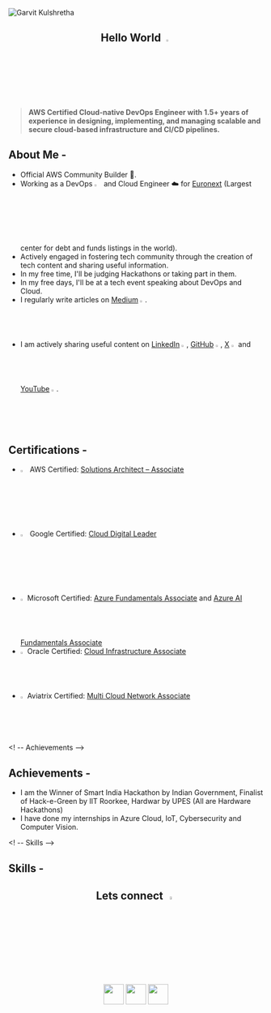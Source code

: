 ![Garvit Kulshretha](https://github.com/Garvitkul/Garvitkul/assets/83578615/f42f4863-ffbb-49f8-b0b9-216279ebf85a)

<h2 align="center"> Hello World <img src="https://media.giphy.com/media/hvRJCLFzcasrR4ia7z/giphy.gif" width="3%"> </h2>

> **AWS Certified Cloud-native DevOps Engineer with 1.5+ years of experience in designing, implementing, and managing scalable and secure cloud-based infrastructure and CI/CD pipelines.**

## About Me -
- Official AWS Community Builder 👷.
- Working as a DevOps <img src="https://upload.wikimedia.org/wikipedia/commons/c/c0/Devops-toolchain-es.svg" width="3%"> and Cloud Engineer ☁️ for [Euronext](https://en.wikipedia.org/wiki/Euronext) (Largest center for debt and funds listings in the world).
- Actively engaged in fostering tech community through the creation of tech content and sharing useful information.
- In my free time, I'll be judging Hackathons or taking part in them.
- In my free days, I'll be at a tech event speaking about DevOps and Cloud.
- I regularly write articles on [Medium](https://medium.com/@garvitkulshrestha) <img src="https://github.com/Garvitkul/Garvitkul/assets/83578615/ecc24c7d-377d-410a-9e25-2529d681f7e6" width="2%">.
- I am actively sharing useful content on [LinkedIn](https://www.linkedin.com/in/garvit-kulshrestha) <img src="https://github.com/Garvitkul/Garvitkul/assets/83578615/850b3178-6b49-45dc-a731-3e10baf14e0d" width="2%">, [GitHub](https://github.com/garvitkul) <img src="https://github.com/Garvitkul/Garvitkul/assets/83578615/628cc8db-55aa-4d61-be79-c7ffa3f41577" width="2%">, [X](https://twitter.com/techwithgarvit) <img src="https://github.com/Garvitkul/Garvitkul/assets/83578615/cd5b80fc-db9c-4d81-89b3-c97be5e82997" width="2%"> and [YouTube](https://www.youtube.com/channel/UC95RdBb6zOIjTh6aZVfIeQw) <img src="https://github.com/Garvitkul/Garvitkul/assets/83578615/27c1eba6-9656-4b74-865b-936042607c62" width="2%">.

## Certifications -
- <img src="https://upload.wikimedia.org/wikipedia/commons/thumb/5/5c/AWS_Simple_Icons_AWS_Cloud.svg/1024px-AWS_Simple_Icons_AWS_Cloud.svg.png" width="3%"> AWS Certified: [Solutions Architect – Associate]()
- <img src="https://upload.wikimedia.org/wikipedia/commons/0/01/Google-cloud-platform.svg" width="3%"> Google Certified: [Cloud Digital Leader](https://www.credential.net/b6b5bf1b-64b9-499e-ae38-eb7ebbff7d5f?record_view=true)
-  <img src="https://upload.wikimedia.org/wikipedia/commons/thumb/f/fa/Microsoft_Azure.svg/1200px-Microsoft_Azure.svg.png" width="2%"> Microsoft Certified: [Azure Fundamentals Associate](https://www.credly.com/badges/f717d568-eba8-49cf-bb5b-10e37df3e6c5/public_url) and [Azure AI Fundamentals Associate](https://www.credly.com/badges/0165cbc9-ab25-4e43-a765-7e2e1afbcd8c/public_url)
- <img src="https://upload.wikimedia.org/wikipedia/commons/e/e1/Oracle_Corporation_logo.svg" width="2%"> Oracle Certified: [Cloud Infrastructure Associate](https://catalog-education.oracle.com/pls/certview/sharebadge?id=8437537510E2955A508593C7DDD56220669F9478EB598C00AB9C05B704AB0E08)
- <img src="https://gdm-catalog-fmapi-prod.imgix.net/ProductLogo/c7b738d6-1c90-4911-9d04-d8933135d07c.png" width="2%"> Aviatrix Certified: [Multi Cloud Network Associate](https://www.credly.com/badges/9f55f947-3054-47b5-9cb4-e7bc65ab9e7a/public_url)

<! -- Achievements -->
## Achievements -
- I am the Winner of Smart India Hackathon by Indian Government, Finalist of Hack-e-Green by IIT Roorkee, Hardwar by UPES (All are Hardware Hackathons)
- I have done my internships in Azure Cloud, IoT, Cybersecurity and Computer Vision.



<! -- Skills -->
## Skills -

 <h2 align="center">Lets connect <img src="https://media1.giphy.com/media/v1.Y2lkPTc5MGI3NjExanh4ZGc0Y3R1MnF0cjcwa3pseTR0NTlpbDZyaGl4amFnbXFmcnpsdSZlcD12MV9pbnRlcm5hbF9naWZfYnlfaWQmY3Q9cw/lnsTFyT6wUzItXsUV5/giphy.gif" width="4%"> </h2>

 
   <p align="center">
    <a href="https://www.linkedin.com/in/garvit-kulshrestha/" alt="Linkedin"><img src="https://img.icons8.com/doodle/48/000000/linkedin--v2.png" width="40"  height="40"/></a>
<!--    <img src="https://raw.githubusercontent.com/jayehernandez/jayehernandez/3f5402efef9a0ae89211a6e04609558e862ca616/readme/linkedin-fill.svg"> -->
    <a href="https://www.instagram.com/garvit_kulshrestha/" alt="Instagram"><img src="https://img.icons8.com/doodle/50/000000/instagram-new.png" width="40"  height="40"/></a>
<!--   <a href="https://medium.com/@iivday21" alt="Medium"><img src="https://img.icons8.com/color/48/000000/medium-monogram.png" width="40"  height="40"/></a> -->
    <a href="mailto:garvitindian@gmail.com" alt="Contact me"><img src="https://img.icons8.com/doodle/48/000000/apple-mail.png" width="40"  height="40"/></a>
<!--    <img src="https://raw.githubusercontent.com/jayehernandez/jayehernandez/3f5402efef9a0ae89211a6e04609558e862ca616/readme/mail-fill.svg"> -->
    
  </p>

